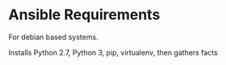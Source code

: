 Ansible Requirements
=========

For debian based systems.

Installs Python 2.7, Python 3, pip, virtualenv, then gathers facts